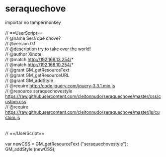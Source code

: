 # seraquechove

importar no tampermonkey <br>
<br>
// ==UserScript==<br>
// @name         Será que chove?<br>
// @version      0.1<br>
// @description  try to take over the world!<br>
// @author       Xinote<br>
// @match        http://192.168.13.254/*	<br>
// @match        http://192.168.10.254/*	<br>
// @grant        GM_getResourceText<br>
// @grant        GM_getResourceURL<br>
// @grant        GM_addStyle<br>
// @require      http://code.jquery.com/jquery-3.3.1.min.js<br>
// @resource     seraquechovestyle https://raw.githubusercontent.com/cleitonnudo/seraquechove/master/css/custom.css<br>
// @require      https://raw.githubusercontent.com/cleitonnudo/seraquechove/master/js/custom.js<br>
<br>
<br>
// ==/UserScript==<br>
<br>
var newCSS = GM_getResourceText ("seraquechovestyle");<br>
GM_addStyle (newCSS);<br>
<br>

